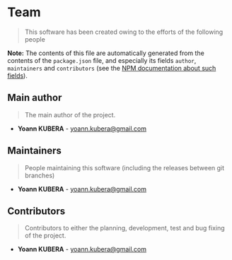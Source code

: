 # Team

> This software has been created owing to the efforts of the following people

__Note:__ The contents of this file are automatically generated from the contents
of the `package.json` file, and especially its fields `author`, `maintainers` and
`contributors` (see the [NPM documentation about such fields](https://docs.npmjs.com/files/package.json#people-fields-author-contributors)).

## Main author

> The main author of the project.

* __Yoann KUBERA__ - <yoann.kubera@gmail.com>

## Maintainers

> People maintaining this software (including the releases between git branches)

* __Yoann KUBERA__ - <yoann.kubera@gmail.com>

## Contributors

> Contributors to either the planning, development, test and bug fixing of the project.

* __Yoann KUBERA__ - <yoann.kubera@gmail.com>
